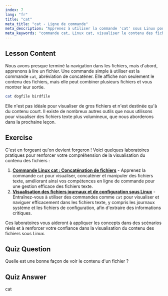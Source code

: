 ```yaml
---
index: 7
lang: "fr"
title: "cat"
meta_title: "cat - Ligne de commande"
meta_description: "Apprenez à utiliser la commande 'cat' sous Linux pour visualiser le contenu des fichiers et concaténer des fichiers. Un guide convivial pour les débutants sur les commandes Linux de base."
meta_keywords: "commande cat, Linux cat, visualiser le contenu des fichiers, concaténer des fichiers, commandes Linux, Linux débutant, tutoriel Linux, guide Linux"
---
```


## Lesson Content

Nous avons presque terminé la navigation dans les fichiers, mais d'abord, apprenons à lire un fichier. Une commande simple à utiliser est la commande `cat`, abréviation de concaténer. Elle affiche non seulement le contenu des fichiers, mais elle peut combiner plusieurs fichiers et vous montrer leur sortie.

```bash
cat dogfile birdfile
```

Elle n'est pas idéale pour visualiser de gros fichiers et n'est destinée qu'à du contenu court. Il existe de nombreux autres outils que nous utilisons pour visualiser des fichiers texte plus volumineux, que nous aborderons dans la prochaine leçon.

## Exercise

C'est en forgeant qu'on devient forgeron ! Voici quelques laboratoires pratiques pour renforcer votre compréhension de la visualisation du contenu des fichiers :

1. **[Commande Linux cat : Concaténation de fichiers](https://labex.io/fr/labs/linux-linux-cat-command-file-concatenating-210986)** - Apprenez la commande `cat` pour visualiser, concaténer et manipuler des fichiers texte, améliorant ainsi vos compétences en ligne de commande pour une gestion efficace des fichiers texte.
2. **[Visualisation des fichiers journaux et de configuration sous Linux](https://labex.io/fr/labs/linux-viewing-log-and-configuration-files-in-linux-387914)** - Entraînez-vous à utiliser des commandes comme `cat` pour visualiser et naviguer efficacement dans les fichiers texte, y compris les journaux système et les fichiers de configuration, afin d'extraire des informations critiques.

Ces laboratoires vous aideront à appliquer les concepts dans des scénarios réels et à renforcer votre confiance dans la visualisation du contenu des fichiers sous Linux.

## Quiz Question

Quelle est une bonne façon de voir le contenu d'un fichier ?

## Quiz Answer

cat
